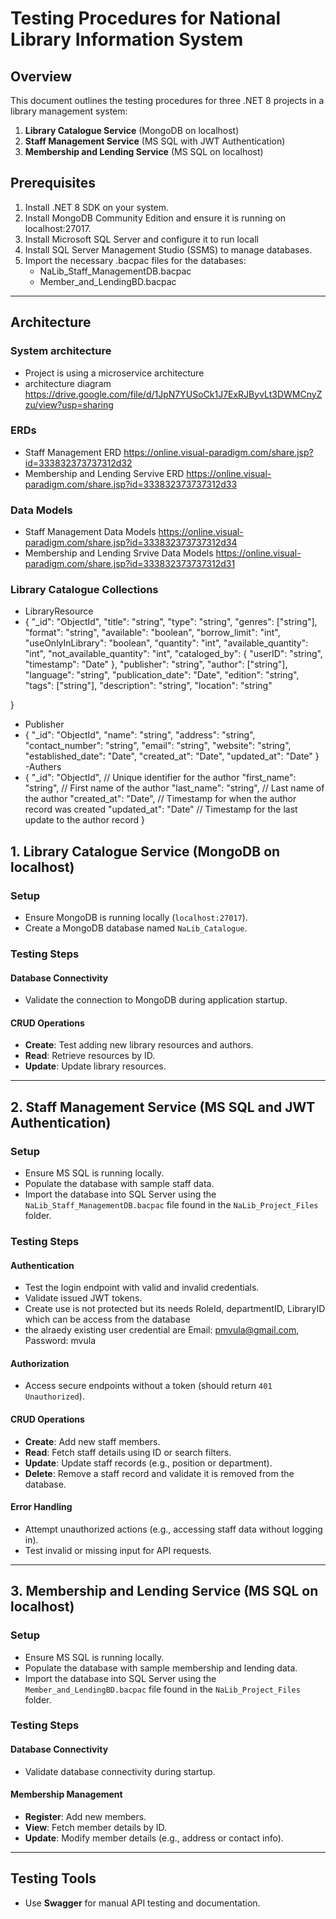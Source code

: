 # Testing Procedures for National Library Information System

## Overview
This document outlines the testing procedures for three .NET 8 projects in a library management system:

1. **Library Catalogue Service** (MongoDB on localhost)
2. **Staff Management Service** (MS SQL with JWT Authentication)
3. **Membership and Lending Service** (MS SQL on localhost)
## Prerequisites

1. Install .NET 8 SDK on your system.
2. Install MongoDB Community Edition and ensure it is running on localhost:27017.
3. Install Microsoft SQL Server and configure it to run locall
4. Install SQL Server Management Studio (SSMS) to manage databases.
5. Import the necessary .bacpac files for the databases:
   - NaLib_Staff_ManagementDB.bacpac
   - Member_and_LendingBD.bacpac

---

## Architecture
### System architecture
- Project is using a microservice architecture
- architecture diagram https://drive.google.com/file/d/1JpN7YUSoCk1J7ExRJByvLt3DWMCnyZzu/view?usp=sharing
### ERDs
- Staff Management ERD https://online.visual-paradigm.com/share.jsp?id=333832373737312d32
- Membership and Lending Servive ERD https://online.visual-paradigm.com/share.jsp?id=333832373737312d33
### Data Models
- Staff Management Data Models https://online.visual-paradigm.com/share.jsp?id=333832373737312d34
- Membership and Lending Srvive Data Models https://online.visual-paradigm.com/share.jsp?id=333832373737312d31
### Library Catalogue Collections
- LibraryResource
- {
  "_id": "ObjectId",
  "title": "string",
  "type": "string",
  "genres": ["string"],
  "format": "string",
  "available": "boolean",
  "borrow_limit": "int",
  "useOnlyInLibrary": "boolean",
  "quantity": "int",
  "available_quantity": "int",
  "not_available_quantity": "int",
  "cataloged_by": {
    "userID": "string",
    "timestamp": "Date"
  },
  "publisher": "string",
  "author": ["string"],
  "language": "string",
  "publication_date": "Date",
  "edition": "string",
  "tags": ["string"],
  "description": "string",
  "location": "string"

}
- Publisher
- {
  "_id": "ObjectId",
  "name": "string", 
  "address": "string", 
  "contact_number": "string",
  "email": "string", 
  "website": "string", 
  "established_date": "Date", 
  "created_at": "Date", 
  "updated_at": "Date" 
}
-Authers
- {
  "_id": "ObjectId", // Unique identifier for the author
  "first_name": "string", // First name of the author
  "last_name": "string", // Last name of the author
  "created_at": "Date", // Timestamp for when the author record was created
  "updated_at": "Date" // Timestamp for the last update to the author record
}


## 1. Library Catalogue Service (MongoDB on localhost)

### Setup
- Ensure MongoDB is running locally (`localhost:27017`).
- Create a MongoDB database named `NaLib_Catalogue`.

### Testing Steps

#### Database Connectivity
- Validate the connection to MongoDB during application startup.

#### CRUD Operations
- **Create**: Test adding new library resources and authors.
- **Read**: Retrieve resources by ID.
- **Update**: Update library resources.

---

## 2. Staff Management Service (MS SQL and JWT Authentication)

### Setup
- Ensure MS SQL is running locally.
- Populate the database with sample staff data.
- Import the database into SQL Server using the `NaLib_Staff_ManagementDB.bacpac` file found in the `NaLib_Project_Files` folder.

### Testing Steps

#### Authentication
- Test the login endpoint with valid and invalid credentials.
- Validate issued JWT tokens.
- Create use is not protected but its needs RoleId, departmentID, LibraryID which can be access from the database
- the alraedy existing user credential are Email: pmvula@gmail.com, Password: mvula

#### Authorization
- Access secure endpoints without a token (should return `401 Unauthorized`).

#### CRUD Operations
- **Create**: Add new staff members.
- **Read**: Fetch staff details using ID or search filters.
- **Update**: Update staff records (e.g., position or department).
- **Delete**: Remove a staff record and validate it is removed from the database.

#### Error Handling
- Attempt unauthorized actions (e.g., accessing staff data without logging in).
- Test invalid or missing input for API requests.

---

## 3. Membership and Lending Service (MS SQL on localhost)

### Setup
- Ensure MS SQL is running locally.
- Populate the database with sample membership and lending data.
- Import the database into SQL Server using the `Member_and_LendingBD.bacpac` file found in the `NaLib_Project_Files` folder.

### Testing Steps

#### Database Connectivity
- Validate database connectivity during startup.

#### Membership Management
- **Register**: Add new members.
- **View**: Fetch member details by ID.
- **Update**: Modify member details (e.g., address or contact info).

---

## Testing Tools
- Use **Swagger** for manual API testing and documentation.

